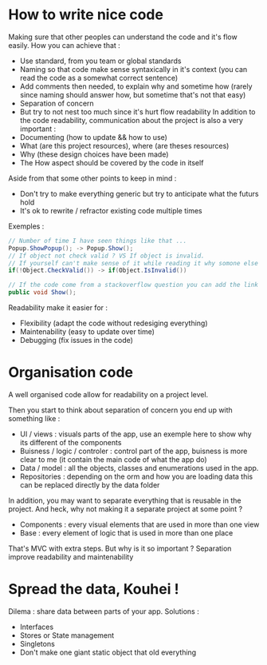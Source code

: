 # How to write nice code

Making sure that other peoples can understand the code and it's flow easily.
How you can achieve that  :
- Use standard, from you team or global standards
- Naming so that code make sense syntaxically in it's context (you can read the code as a somewhat correct sentence)
- Add comments then needed, to explain why and sometime how (rarely since naming should answer how, but sometime that's not that easy)
- Separation of concern
- But try to not nest too much since it's hurt flow readability
In addition to the code readability, communication about the project is also a very important :
- Documenting (how to update && how to use)
- What (are this project resources), where (are theses resources)
- Why (these design choices have been made)
- The How aspect should be covered by the code in itself

Aside from that some other points to keep in mind :
- Don't try to make everything generic but try to anticipate what the futurs hold
- It's ok to rewrite / refractor existing code multiple times

Exemples :
```C#
// Number of time I have seen things like that ...
Popup.ShowPopup(); -> Popup.Show();
// If object not check valid ? VS If object is invalid.
// If yourself can't make sense of it while reading it why somone else would
if(!Object.CheckValid()) -> if(Object.IsInvalid())

// If the code come from a stackoverflow question you can add the link in a comment
public void Show();
```

Readability make it easier for :
- Flexibility (adapt the code without redesiging everything)
- Maintenability (easy to update over time)
- Debugging (fix issues in the code)

# Organisation code

A well organised code allow for readability on a project level.

Then you start to think about separation of concern you end up with something like :
- UI / views : visuals parts of the app, use an exemple here to show why its different of the components
- Buisness / logic / controler : control part of the app, buisness is more clear to me (it contain the main code of what the app do)
- Data / model : all the objects, classes and enumerations used in the app.
- Repositories : depending on the orm and how you are loading data this can be replaced directly by the data folder

In addition, you may want to separate everything that is reusable in the project. And heck, why not making it a separate project at some point ?
- Components : every visual elements that are used in more than one view
- Base : every element of logic that is used in more than one place

That's MVC with extra steps. But why is it so important ? Separation improve readability and maintenability

# Spread the data, Kouhei !

Dilema : share data between parts of your app. Solutions :
- Interfaces
- Stores or State management
- Singletons
- Don't make one giant static object that old everything